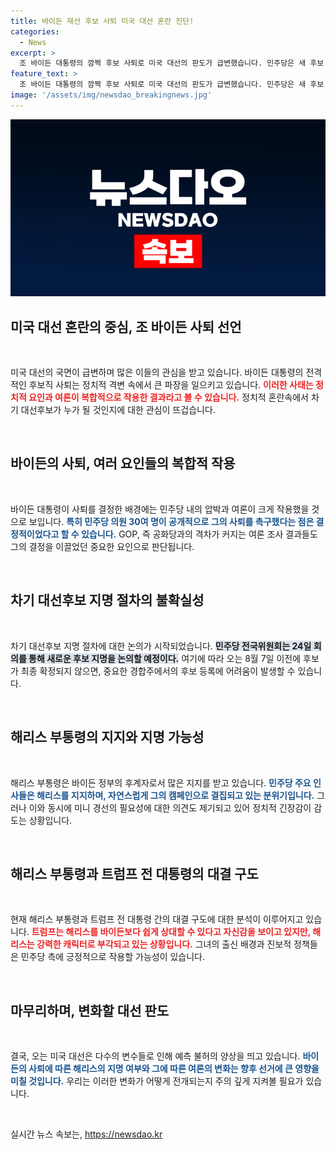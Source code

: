 ```yaml
---
title: 바이든 재선 후보 사퇴 미국 대선 혼란 진단!
categories:
  - News
excerpt: >
  조 바이든 대통령의 깜짝 후보 사퇴로 미국 대선의 판도가 급변했습니다. 민주당은 새 후보 지명을 위한 논의에 들어갔지만 해리스 부통령이 과연 이 혼란 속에서 승리할 수 있을지 주목됩니다.
feature_text: >
  조 바이든 대통령의 깜짝 후보 사퇴로 미국 대선의 판도가 급변했습니다. 민주당은 새 후보 지명을 위한 논의에 들어갔지만 해리스 부통령이 과연 이 혼란 속에서 승리할 수 있을지 주목됩니다.
image: '/assets/img/newsdao_breakingnews.jpg'
---
```


<p><img src="/assets/img/newsdao_breakingnews.jpg" alt="koreaapp 속보" /></p>

<h2>미국 대선 혼란의 중심, 조 바이든 사퇴 선언</h2>

<p data-ke-size="size16">&nbsp;</p>

<p>미국 대선의 국면이 급변하며 많은 이들의 관심을 받고 있습니다. 바이든 대통령의 전격적인 후보직 사퇴는 정치적 격변 속에서 큰 파장을 일으키고 있습니다. <b><span style="color: #ee2323;">이러한 사태는 정치적 요인과 여론이 복합적으로 작용한 결과라고 볼 수 있습니다.</span></b> 정치적 혼란속에서 차기 대선후보가 누가 될 것인지에 대한 관심이 뜨겁습니다.</p>

<p data-ke-size="size16">&nbsp;</p>

<h2>바이든의 사퇴, 여러 요인들의 복합적 작용</h2>

<p data-ke-size="size16">&nbsp;</p>

<p>바이든 대통령이 사퇴를 결정한 배경에는 민주당 내의 압박과 여론이 크게 작용했을 것으로 보입니다. <b><span style="color: #1a5490;">특히 민주당 의원 30여 명이 공개적으로 그의 사퇴를 촉구했다는 점은 결정적이었다고 할 수 있습니다.</span></b> GOP, 즉 공화당과의 격차가 커지는 여론 조사 결과들도 그의 결정을 이끌었던 중요한 요인으로 판단됩니다.</p>

<p data-ke-size="size16">&nbsp;</p>

<h2>차기 대선후보 지명 절차의 불확실성</h2>

<p data-ke-size="size16">&nbsp;</p>

<p>차기 대선후보 지명 절차에 대한 논의가 시작되었습니다. <b><span style="background-color: #21538527;">민주당 전국위원회는 24일 회의를 통해 새로운 후보 지명을 논의할 예정이다.</span></b> 여기에 따라 오는 8월 7일 이전에 후보가 최종 확정되지 않으면, 중요한 경합주에서의 후보 등록에 어려움이 발생할 수 있습니다.</p>

<p data-ke-size="size16">&nbsp;</p>

<h2>해리스 부통령의 지지와 지명 가능성</h2>

<p data-ke-size="size16">&nbsp;</p>

<p>해리스 부통령은 바이든 정부의 후계자로서 많은 지지를 받고 있습니다. <b><span style="color: #1a5490;">민주당 주요 인사들은 해리스를 지지하며, 자연스럽게 그의 캠페인으로 결집되고 있는 분위기입니다.</span></b> 그러나 이와 동시에 미니 경선의 필요성에 대한 의견도 제기되고 있어 정치적 긴장감이 감도는 상황입니다.</p>

<p data-ke-size="size16">&nbsp;</p>

<h2>해리스 부통령과 트럼프 전 대통령의 대결 구도</h2>

<p data-ke-size="size16">&nbsp;</p>

<p>현재 해리스 부통령과 트럼프 전 대통령 간의 대결 구도에 대한 분석이 이루어지고 있습니다. <b><span style="color: #ee2323;">트럼프는 해리스를 바이든보다 쉽게 상대할 수 있다고 자신감을 보이고 있지만, 해리스는 강력한 캐릭터로 부각되고 있는 상황입니다.</span></b> 그녀의 출신 배경과 진보적 정책들은 민주당 측에 긍정적으로 작용할 가능성이 있습니다.</p>

<p data-ke-size="size16">&nbsp;</p>

<h2>마무리하며, 변화할 대선 판도</h2>

<p data-ke-size="size16">&nbsp;</p>

<p>결국, 오는 미국 대선은 다수의 변수들로 인해 예측 불허의 양상을 띄고 있습니다. <b><span style="color: #1a5490;">바이든의 사퇴에 따른 해리스의 지명 여부와 그에 따른 여론의 변화는 향후 선거에 큰 영향을 미칠 것입니다.</span></b> 우리는 이러한 변화가 어떻게 전개되는지 주의 깊게 지켜볼 필요가 있습니다.</p>

<p data-ke-size="size16">&nbsp;</p>
실시간 뉴스 속보는, <a href="https://newsdao.kr" rel="dofollow">https://newsdao.kr</a>


